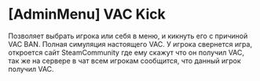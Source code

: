 # [AdminMenu] VAC Kick
Позволяет выбрать игрока или себя в меню, и кикнуть его с причиной VAC BAN. Полная симуляция настоящего VAC.
У игрока свернется игра, откроется сайт SteamCommunity где ему скажут что он получил VAC, так же на сервере в чат всем игрокам сообщится, что данный игрок получил VAC.